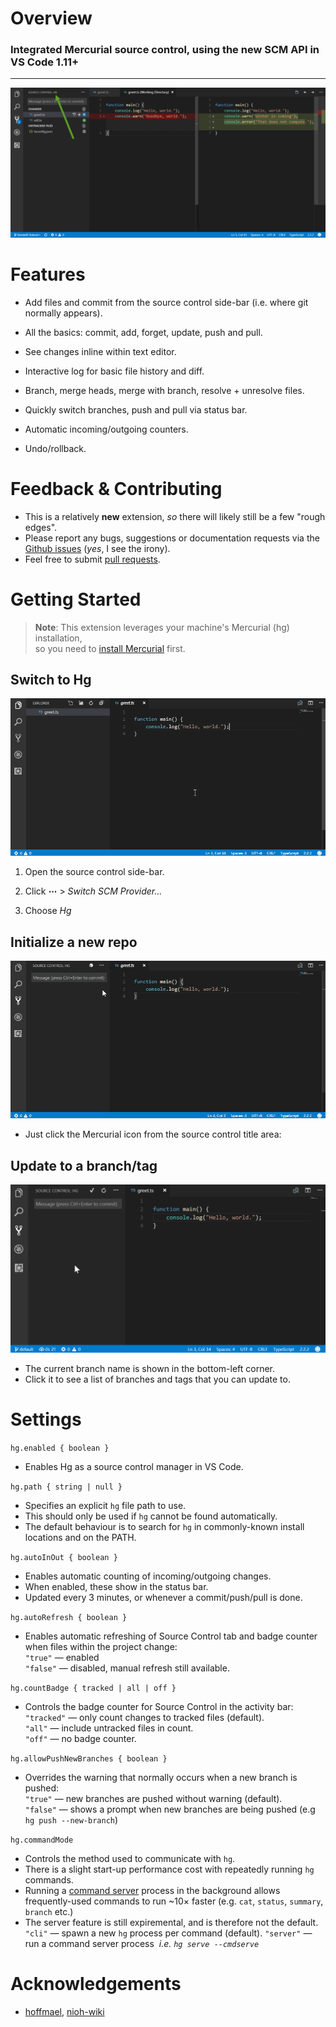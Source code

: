 # Overview

### Integrated Mercurial source control, using the new SCM API in VS Code 1.11+

-----

![Hg](images/hg.png) 

# Features

 * Add files and commit from the source control side-bar (i.e. where git normally appears).

 * All the basics: commit, add, forget, update, push and pull. 

 * See changes inline within text editor. 

 * Interactive log for basic file history and diff.

 * Branch, merge heads, merge with branch, resolve + unresolve files.

 * Quickly switch branches, push and pull via status bar.

 * Automatic incoming/outgoing counters. 

 * Undo/rollback.

# Feedback & Contributing

 * This is a relatively **new** extension, _so_ there will likely still be a few "rough edges"\.
 * Please report any bugs, suggestions or documentation requests via the [Github issues](https://github.com/mrcrowl/vscode-hg/issues) (_yes_, I see the irony).
 * Feel free to submit [pull requests](https://github.com/mrcrowl/vscode-hg/pulls).

# Getting Started

> **Note**: This extension leverages your 
> machine's Mercurial (hg) installation,  
> so you need to [install Mercurial](https://www.mercurial-scm.org) first. 

## Switch to Hg

![Switch to Hg](images/switch-to-hg.gif)

 1. Open the source control side-bar.

 1. Click **⋯** > _Switch SCM Provider..._

 1. Choose _Hg_

## Initialize a new repo

![Init a repo](images/init.gif) 

  * Just click the Mercurial icon from the source control title area:

## Update to a branch/tag

![Change branches](images/change-branch.gif)

  * The current branch name is shown in the bottom-left corner.
  * Click it to see a list of branches and tags that you can update to.

# Settings

`hg.enabled { boolean }`
  * Enables Hg as a source control manager in VS Code.

`hg.path { string | null }`
  * Specifies an explicit `hg` file path to use.
  * This should only be used if `hg` cannot be found automatically.
  * The default behaviour is to search for `hg` in commonly-known install locations and on the PATH.
  
`hg.autoInOut { boolean }`
  * Enables automatic counting of incoming/outgoing changes.
  * When enabled, these show in the status bar.
  * Updated every 3 minutes, or whenever a commit/push/pull is done.
  
`hg.autoRefresh { boolean }`

  * Enables automatic refreshing of Source Control tab and badge counter when files within the project change:  
  `"true"` &mdash; enabled  
  `"false"` &mdash; disabled, manual refresh still available.
    
`hg.countBadge { tracked | all | off }`
  * Controls the badge counter for Source Control in the activity bar:  
  `"tracked"` &mdash; only count changes to tracked files (default).  
  `"all"` &mdash; include untracked files in count.  
  `"off"` &mdash; no badge counter.
  
`hg.allowPushNewBranches { boolean }`
  * Overrides the warning that normally occurs when a new branch is pushed:  
  `"true"` &mdash; new branches are pushed without warning (default).  
  `"false"` &mdash; shows a prompt when new branches are being pushed (e.g `hg push --new-branch`)
  
`hg.commandMode`
  * Controls the method used to communicate with `hg`.
  * There is a slight start-up performance cost with repeatedly running `hg` commands.
  * Running a [command server](https://www.mercurial-scm.org/wiki/CommandServer) process in the background allows frequently-used commands to run ~10× faster (e.g. `cat`, `status`, `summary`, `branch` etc.)  
  * The server feature is still expiremental, and is therefore not the default.
  `"cli"` &mdash; spawn a new `hg` process per command (default).
  `"server"` &mdash; run a command server process &nbsp;_i.e. `hg serve --cmdserve`_  

# Acknowledgements

* [hoffmael](https://github.com/hoffmael), [nioh-wiki](https://github.com/nioh-wiki)